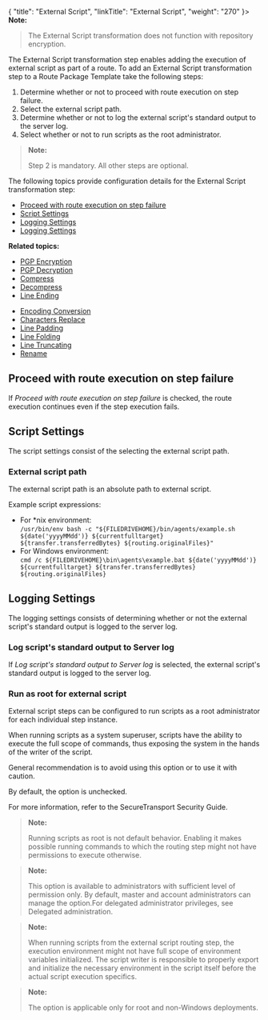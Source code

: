 {
    "title": "External Script",
    "linkTitle": "External Script",
    "weight": "270"
}> **Note:**
>
> The External Script transformation does not function with repository encryption.

The External Script transformation step enables adding the execution of external script as part of a route. To add an External Script transformation step to a Route Package Template take the following steps:

1.  Determine whether or not to proceed with route execution on step failure.
2.  Select the external script path.
3.  Determine whether or not to log the external script's standard output to the server log.
4.  Select whether or not to run scripts as the root administrator.

> **Note:**
>
> Step 2 is mandatory. All other steps are optional.

The following topics provide configuration details for the External Script transformation step:

-   [Proceed with route execution on step failure](#Proceed)
-   [Script Settings](#Script)
-   [Logging Settings](#Logging)
-   [Logging Settings](#Logging)

**Related topics:**

-   [PGP Encryption](../t_st_pgp_encryption)
-   [PGP Decryption](../t_st_pgp_decryption)
-   [Compress](../t_st_compress)
-   [Decompress](../t_st_decompress)
-   [Line Ending](../t_st_line_ending)

<!-- -->

-   [Encoding Conversion](../t_st_charset_conversion)
-   [Characters Replace](../t_st_replace)
-   [Line Padding](../t_st_line_padding)
-   [Line Folding](../t_st_file_folding)
-   [Line Truncating](../t_st_line_truncating)
-   [Rename](../t_st_rename)

<span id="Proceed"></span>

## Proceed with route execution on step failure

If *Proceed with route execution on step failure* is checked, the route execution continues even if the step execution fails.

<span id="Script"></span>

## Script Settings

The script settings consist of the selecting the external script path.

### External script path

The external script path is an absolute path to external script.

Example script expressions:

-   For \*nix environment:  
    `/usr/bin/env bash -c "${FILEDRIVEHOME}/bin/agents/example.sh ${date('yyyyMMdd')} ${currentfulltarget} ${transfer.transferredBytes} ${routing.originalFiles}"`
-   For Windows environment:  
    `cmd /c ${FILEDRIVEHOME}\bin\agents\example.bat ${date('yyyyMMdd')} ${currentfulltarget} ${transfer.transferredBytes} ${routing.originalFiles}`

<span id="Logging"></span>

## Logging Settings

The logging settings consists of determining whether or not the external script's standard output is logged to the server log.

### Log script's standard output to Server log

If *Log script's standard output to Server log* is selected, the external script's standard output is logged to the server log.

### Run as root for external script

External script steps can be configured to run scripts as a root administrator for each individual step instance.

When running scripts as a system superuser, scripts have the ability to execute the full scope of commands, thus exposing the system in the hands of the writer of the script.

General recommendation is to avoid using this option or to use it with caution.

By default, the option is unchecked.

For more information, refer to the SecureTransport Security Guide.

> **Note:**
>
> Running scripts as root is not default behavior. Enabling it makes possible running commands to which the routing step might not have permissions to execute otherwise.

> **Note:**
>
> This option is available to administrators with sufficient level of permission only. By default, master and account administrators can manage the option.For delegated administrator privileges, see Delegated administration.

> **Note:**
>
> When running scripts from the external script routing step, the execution environment might not have full scope of environment variables initialized. The script writer is responsible to properly export and initialize the necessary environment in the script itself before the actual script execution specifics.

> **Note:**
>
> The option is applicable only for root and non-Windows deployments.
